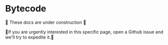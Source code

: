 # Bytecode

🚧 These docs are under construction 🚧

👷If you are urgently interested in this specific page, open a Github issue and we'll try to expedite it.👷
